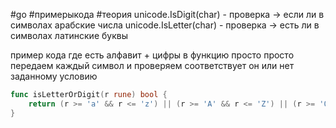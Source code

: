 #go #примерыкода #теория 
unicode.IsDigit(char) - проверка -> если ли в символах арабские числа
unicode.IsLetter(char) - проверка -> есть ли в символах латинские буквы 

пример кода где есть алфавит + цифры
в функцию просто просто передаем каждый символ и проверяем соответствует он или нет заданному условию
```go
func isLetterOrDigit(r rune) bool {  
    return (r >= 'a' && r <= 'z') || (r >= 'A' && r <= 'Z') || (r >= '0' && r <= '9')  
}
```